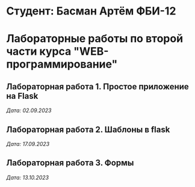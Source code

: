 # Студент: Басман Артём ФБИ-12

# Лабораторные работы по второй части курса "WEB-программирование"

## Лабораторная работа 1. Простое приложение на Flask
*Дата: 02.09.2023*

## Лабораторная работа 2. Шаблоны в flask
*Дата: 17.09.2023*

## Лабораторная работа 3. Формы
*Дата: 13.10.2023*
